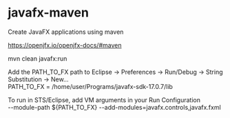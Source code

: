 # javafx-maven
Create JavaFX applications using maven

https://openjfx.io/openjfx-docs/#maven

mvn clean javafx:run


Add the PATH_TO_FX path to Eclipse -> Preferences -> Run/Debug -> String Substitution -> New...  
PATH_TO_FX = /home/user/Programs/javafx-sdk-17.0.7/lib

To run in STS/Eclipse, add VM arguments in your Run Configuration  
--module-path ${PATH_TO_FX} --add-modules=javafx.controls,javafx.fxml

